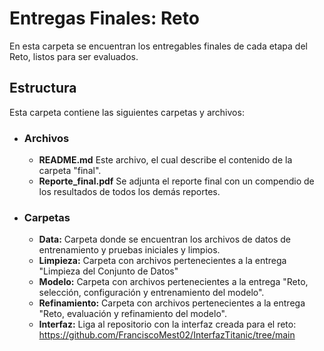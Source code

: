 # Entregas Finales: Reto

En esta carpeta se encuentran los entregables finales de cada etapa del Reto, listos para ser evaluados.

## Estructura
Esta carpeta contiene las siguientes carpetas y archivos:

* ### **Archivos**
  * **README.md** Este archivo, el cual describe el contenido de la carpeta "final".
  * **Reporte_final.pdf** Se adjunta el reporte final con un compendio de los resultados de todos los demás reportes.
* ### **Carpetas**
  * **Data:** Carpeta donde se encuentran los archivos de datos de entrenamiento y pruebas iniciales y limpios.
  * **Limpieza:** Carpeta con archivos pertenecientes a la entrega "Limpieza del Conjunto de Datos"
  * **Modelo:** Carpeta con archivos pertenecientes a la entrega "Reto, selección, configuración y entrenamiento del modelo".
  * **Refinamiento:** Carpeta con archivos pertenecientes a la entrega "Reto, evaluación y refinamiento del modelo".
  * **Interfaz:** Liga al repositorio con la interfaz creada para el reto: https://github.com/FranciscoMest02/InterfazTitanic/tree/main
 
    


